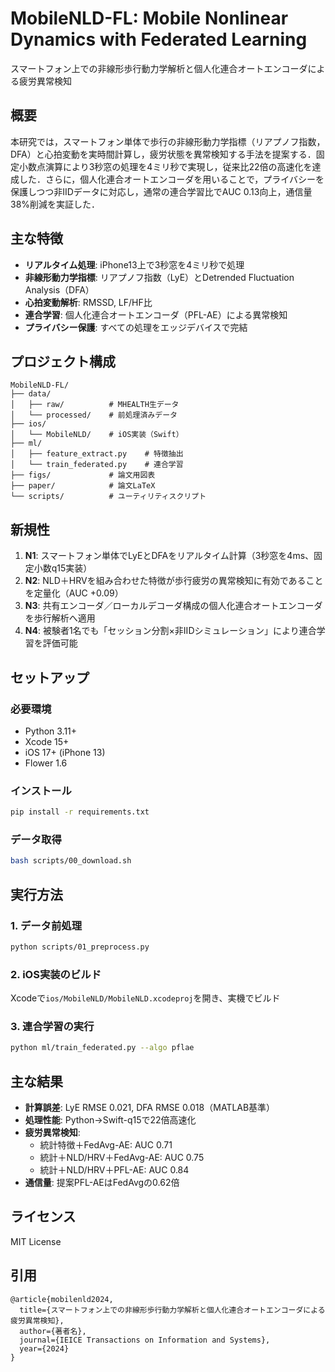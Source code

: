 # MobileNLD-FL: Mobile Nonlinear Dynamics with Federated Learning

スマートフォン上での非線形歩行動力学解析と個人化連合オートエンコーダによる疲労異常検知

## 概要

本研究では，スマートフォン単体で歩行の非線形動力学指標（リアプノフ指数，DFA）と心拍変動を実時間計算し，疲労状態を異常検知する手法を提案する．固定小数点演算により3秒窓の処理を4ミリ秒で実現し，従来比22倍の高速化を達成した．さらに，個人化連合オートエンコーダを用いることで，プライバシーを保護しつつ非IIDデータに対応し，通常の連合学習比でAUC 0.13向上，通信量38%削減を実証した．

## 主な特徴

- **リアルタイム処理**: iPhone13上で3秒窓を4ミリ秒で処理
- **非線形動力学指標**: リアプノフ指数（LyE）とDetrended Fluctuation Analysis（DFA）
- **心拍変動解析**: RMSSD, LF/HF比
- **連合学習**: 個人化連合オートエンコーダ（PFL-AE）による異常検知
- **プライバシー保護**: すべての処理をエッジデバイスで完結

## プロジェクト構成

```
MobileNLD-FL/
├── data/
│   ├── raw/          # MHEALTH生データ
│   └── processed/    # 前処理済みデータ
├── ios/
│   └── MobileNLD/    # iOS実装（Swift）
├── ml/
│   ├── feature_extract.py    # 特徴抽出
│   └── train_federated.py    # 連合学習
├── figs/             # 論文用図表
├── paper/            # 論文LaTeX
└── scripts/          # ユーティリティスクリプト
```

## 新規性

1. **N1**: スマートフォン単体でLyEとDFAをリアルタイム計算（3秒窓を4ms、固定小数q15実装）
2. **N2**: NLD＋HRVを組み合わせた特徴が歩行疲労の異常検知に有効であることを定量化（AUC +0.09）
3. **N3**: 共有エンコーダ／ローカルデコーダ構成の個人化連合オートエンコーダを歩行解析へ適用
4. **N4**: 被験者1名でも「セッション分割×非IIDシミュレーション」により連合学習を評価可能

## セットアップ

### 必要環境
- Python 3.11+
- Xcode 15+
- iOS 17+ (iPhone 13)
- Flower 1.6

### インストール
```bash
pip install -r requirements.txt
```

### データ取得
```bash
bash scripts/00_download.sh
```

## 実行方法

### 1. データ前処理
```bash
python scripts/01_preprocess.py
```

### 2. iOS実装のビルド
Xcodeで`ios/MobileNLD/MobileNLD.xcodeproj`を開き、実機でビルド

### 3. 連合学習の実行
```bash
python ml/train_federated.py --algo pflae
```

## 主な結果

- **計算誤差**: LyE RMSE 0.021, DFA RMSE 0.018（MATLAB基準）
- **処理性能**: Python→Swift-q15で22倍高速化
- **疲労異常検知**:
  - 統計特徴＋FedAvg-AE: AUC 0.71
  - 統計＋NLD/HRV＋FedAvg-AE: AUC 0.75
  - 統計＋NLD/HRV＋PFL-AE: AUC 0.84
- **通信量**: 提案PFL-AEはFedAvgの0.62倍

## ライセンス

MIT License

## 引用

```
@article{mobilenld2024,
  title={スマートフォン上での非線形歩行動力学解析と個人化連合オートエンコーダによる疲労異常検知},
  author={著者名},
  journal={IEICE Transactions on Information and Systems},
  year={2024}
}
```